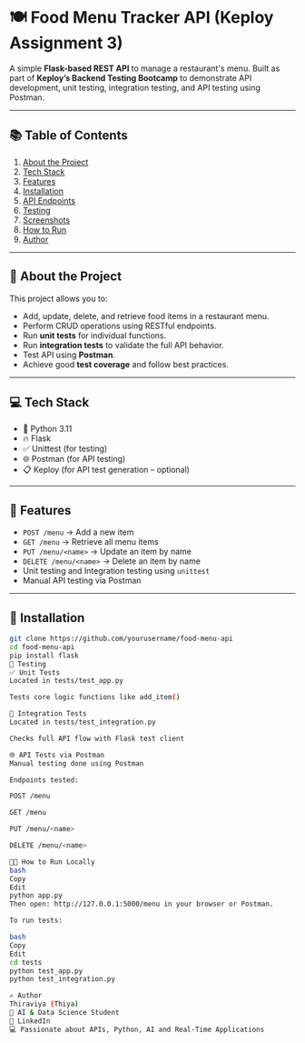 # 🍽️ Food Menu Tracker API (Keploy Assignment 3)

A simple **Flask-based REST API** to manage a restaurant's menu. Built as part of **Keploy’s Backend Testing Bootcamp** to demonstrate API development, unit testing, integration testing, and API testing using Postman.

---

## 📚 Table of Contents
1. [About the Project](#about-the-project)
2. [Tech Stack](#tech-stack)
3. [Features](#features)
4. [Installation](#installation)
5. [API Endpoints](#api-endpoints)
6. [Testing](#testing)
7. [Screenshots](#screenshots)
8. [How to Run](#how-to-run)
9. [Author](#author)

---

## 📌 About the Project

This project allows you to:
- Add, update, delete, and retrieve food items in a restaurant menu.
- Perform CRUD operations using RESTful endpoints.
- Run **unit tests** for individual functions.
- Run **integration tests** to validate the full API behavior.
- Test API using **Postman**.
- Achieve good **test coverage** and follow best practices.

---

## 💻 Tech Stack

- 🐍 Python 3.11
- 🔥 Flask
- ✅ Unittest (for testing)
- 🌐 Postman (for API testing)
- 📋 Keploy (for API test generation – optional)

---

## 🚀 Features

- `POST /menu` → Add a new item  
- `GET /menu` → Retrieve all menu items  
- `PUT /menu/<name>` → Update an item by name  
- `DELETE /menu/<name>` → Delete an item by name  
- Unit testing and Integration testing using `unittest`
- Manual API testing via Postman

---

## 🔧 Installation

```bash
git clone https://github.com/yourusername/food-menu-api
cd food-menu-api
pip install flask
🧪 Testing
✅ Unit Tests
Located in tests/test_app.py

Tests core logic functions like add_item()

🔄 Integration Tests
Located in tests/test_integration.py

Checks full API flow with Flask test client

🌐 API Tests via Postman
Manual testing done using Postman

Endpoints tested:

POST /menu

GET /menu

PUT /menu/<name>

DELETE /menu/<name>

🧑‍💻 How to Run Locally
bash
Copy
Edit
python app.py
Then open: http://127.0.0.1:5000/menu in your browser or Postman.

To run tests:

bash
Copy
Edit
cd tests
python test_app.py
python test_integration.py

✍️ Author
Thiraviya (Thiya)
📌 AI & Data Science Student
🔗 LinkedIn
💻 Passionate about APIs, Python, AI and Real-Time Applications
